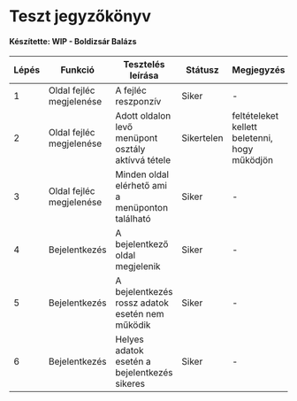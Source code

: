 # Teszt jegyzőkönyv
#### Készítette: WIP - Boldizsár Balázs

Lépés | Funkció | Tesztelés leírása | Státusz | Megjegyzés | Aláírás | Időpont
--- | --- | --- | --- | --- | --- | --- 
1 | Oldal fejléc megjelenése | A fejléc reszponzív | Siker | - | Boldizsár Balázs | 2020.10.03
2 | Oldal fejléc megjelenése | Adott oldalon levő menüpont osztály aktívvá tétele | Sikertelen | feltételeket kellett beletenni, hogy működjön | Boldizsár Balázs | 2020.10.03
3 | Oldal fejléc megjelenése | Minden oldal elérhető ami a menüponton található | Siker | - | Boldizsár Balázs | 2020.10.03
4 | Bejelentkezés | A bejelentkező oldal megjelenik | Siker | - | Boldizsár Balázs | 2020.10.03
5 | Bejelentkezés | A bejelentkezés rossz adatok esetén nem működik | Siker | - | Boldizsár Balázs | 2020.10.03
6 | Bejelentkezés | Helyes adatok esetén a bejelentkezés sikeres | Siker | - | Boldizsár Balázs | 2020.10.03